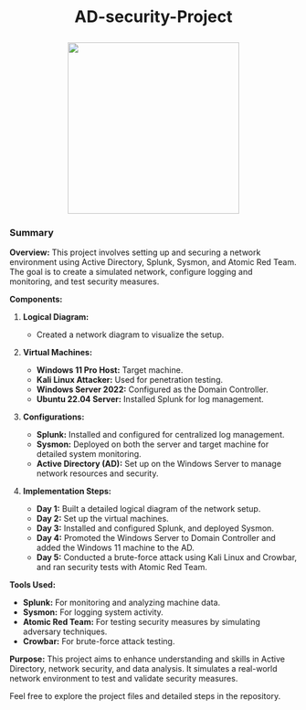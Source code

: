 # <p align="center">AD-security-Project</p>
<p align="center"><img src= "https://github.com/user-attachments/assets/56e95542-9d5f-4fd0-8201-422f318b8ce1" style="width:300px;height:200x;"></p>

### Summary

**Overview:**
This project involves setting up and securing a network environment using Active Directory, Splunk, Sysmon, and Atomic Red Team. The goal is to create a simulated network, configure logging and monitoring, and test security measures.

**Components:**
1. **Logical Diagram:**
   - Created a network diagram to visualize the setup.

2. **Virtual Machines:**
   - **Windows 11 Pro Host:** Target machine.
   - **Kali Linux Attacker:** Used for penetration testing.
   - **Windows Server 2022:** Configured as the Domain Controller.
   - **Ubuntu 22.04 Server:** Installed Splunk for log management.

3. **Configurations:**
   - **Splunk:** Installed and configured for centralized log management.
   - **Sysmon:** Deployed on both the server and target machine for detailed system monitoring.
   - **Active Directory (AD):** Set up on the Windows Server to manage network resources and security.

4. **Implementation Steps:**
   - **Day 1:** Built a detailed logical diagram of the network setup.
   - **Day 2:** Set up the virtual machines.
   - **Day 3:** Installed and configured Splunk, and deployed Sysmon.
   - **Day 4:** Promoted the Windows Server to Domain Controller and added the Windows 11 machine to the AD.
   - **Day 5:** Conducted a brute-force attack using Kali Linux and Crowbar, and ran security tests with Atomic Red Team.

**Tools Used:**
- **Splunk:** For monitoring and analyzing machine data.
- **Sysmon:** For logging system activity.
- **Atomic Red Team:** For testing security measures by simulating adversary techniques.
- **Crowbar:** For brute-force attack testing.

**Purpose:**
This project aims to enhance understanding and skills in Active Directory, network security, and data analysis. It simulates a real-world network environment to test and validate security measures.

Feel free to explore the project files and detailed steps in the repository.
